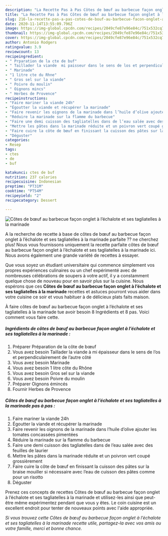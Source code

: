 ```yaml
---
description: "La Recette Pas à Pas Côtes de bœuf au barbecue façon onglet à l’échalote et ses tagliatelles à la marinade"
title: "La Recette Pas à Pas Côtes de bœuf au barbecue façon onglet à l’échalote et ses tagliatelles à la marinade"
slug: 216-la-recette-pas-a-pas-cotes-de-bouf-au-barbecue-facon-onglet-a-lechalote-et-ses-tagliatelles-a-la-marinade
date: 2020-11-14T13:55:09.796Z
image: https://img-global.cpcdn.com/recipes/2049cfe87e96e84c/751x532cq70/cotes-de-boeuf-au-barbecue-facon-onglet-a-lechalote-et-ses-tagliatelles-a-la-marinade-photo-principale-de-la-recette.jpg
thumbnail: https://img-global.cpcdn.com/recipes/2049cfe87e96e84c/751x532cq70/cotes-de-boeuf-au-barbecue-facon-onglet-a-lechalote-et-ses-tagliatelles-a-la-marinade-photo-principale-de-la-recette.jpg
cover: https://img-global.cpcdn.com/recipes/2049cfe87e96e84c/751x532cq70/cotes-de-boeuf-au-barbecue-facon-onglet-a-lechalote-et-ses-tagliatelles-a-la-marinade-photo-principale-de-la-recette.jpg
author: Antonio Rodgers
ratingvalue: 3.9
reviewcount: 13
recipeingredient:
- " Prparation de la cte de buf"
- " Taillader la viande  mi paisseur dans le sens de los et perpendiculairement de lautre ct"
- " Marinade"
- "1 litre cte du Rhne"
- " Gros sel sur la viande"
- " Poivre du moulin"
- " Oignons mincs"
- " Herbes de Provence"
recipeinstructions:
- "Faire mariner la viande 24h"
- "Égoutter la viande et récupérer la marinade"
- "Faire revenir les oignons de la marinade dans l’huile d’olive ajouter les tomates concassées pimentées"
- "Réduire la marinade sur la flamme du barbecue"
- "Faire une demi cuisson des tagliatelles dans de l’eau salée avec des feuilles de laurier"
- "Mettre les pâtes dans la marinade réduite et un poivron vert coupé grossièrement"
- "Faire cuire la côte de bœuf en finissant la cuisson des pâtes sur la braise mouiller si nécessaire avec l’eau de cuisson des pâtes comme pour un risotto"
- "Déguster"
categories:
- Resep
tags:
- ctes
- de
- buf

katakunci: ctes de buf 
nutrition: 237 calories
recipecuisine: Indonesian
preptime: "PT31M"
cooktime: "PT54M"
recipeyield: "2"
recipecategory: Dessert

---
```



![Côtes de bœuf au barbecue façon onglet à l’échalote et ses tagliatelles à la marinade](https://img-global.cpcdn.com/recipes/2049cfe87e96e84c/751x532cq70/cotes-de-boeuf-au-barbecue-facon-onglet-a-lechalote-et-ses-tagliatelles-a-la-marinade-photo-principale-de-la-recette.jpg)

A la recherche de recette à base de côtes de bœuf au barbecue façon onglet à l’échalote et ses tagliatelles à la marinade parfaite ?? ne cherchez plus! Nous vous fournissons uniquement la recette parfaite côtes de bœuf au barbecue façon onglet à l’échalote et ses tagliatelles à la marinade ici. Nous avons également une grande variété de recettes à essayer.

Que vous soyez un étudiant universitaire qui commence simplement vos propres expériences culinaires ou un chef expérimenté avec de nombreuses célébrations de soupers à votre actif, il y a constamment quelque chose de nouveau pour en savoir plus sur la cuisine. Nous espérons que ces <strong> Côtes de bœuf au barbecue façon onglet à l’échalote et ses tagliatelles à la marinade </strong> recettes et astuces pourront vous aider dans votre cuisine ce soir et vous habituer à de délicieux plats faits maison.

<!--inarticleads1-->

À faire côtes de bœuf au barbecue façon onglet à l’échalote et ses tagliatelles à la marinade tue avoir besoin 8 Ingrédients et 8 pas. Voici comment vous faire cette.

##### Ingrédients de côtes de bœuf au barbecue façon onglet à l’échalote et ses tagliatelles à la marinade :

1. Préparer  Préparation de la côte de bœuf
1. Vous avez besoin  Taillader la viande à mi épaisseur dans le sens de l’os et perpendiculairement de l’autre côté
1. Vous avez besoin  Marinade
1. Vous avez besoin 1 litre côte du Rhône
1. Vous avez besoin  Gros sel sur la viande
1. Vous avez besoin  Poivre du moulin
1. Préparer  Oignons émincés
1. Fournir  Herbes de Provence




<!--inarticleads2-->

##### Côtes de bœuf au barbecue façon onglet à l’échalote et ses tagliatelles à la marinade pas à pas :

1. Faire mariner la viande 24h
1. Égoutter la viande et récupérer la marinade
1. Faire revenir les oignons de la marinade dans l’huile d’olive ajouter les tomates concassées pimentées
1. Réduire la marinade sur la flamme du barbecue
1. Faire une demi cuisson des tagliatelles dans de l’eau salée avec des feuilles de laurier
1. Mettre les pâtes dans la marinade réduite et un poivron vert coupé grossièrement
1. Faire cuire la côte de bœuf en finissant la cuisson des pâtes sur la braise mouiller si nécessaire avec l’eau de cuisson des pâtes comme pour un risotto
1. Déguster




<!--inarticleads1-->

<p>
Prenez ces concepts de recettes Côtes de bœuf au barbecue façon onglet à l’échalote et ses tagliatelles à la marinade et utilisez-les ainsi que peut-être même expérimentez pendant que vous y êtes. Le coin cuisine est un excellent endroit pour tenter de nouveaux points avec l'aide appropriée.
</p>

<p>
<i>Si vous trouvez cette Côtes de bœuf au barbecue façon onglet à l’échalote et ses tagliatelles à la marinade recette utile, partagez-la avec vos amis ou votre famille, merci et bonne chance.</i>
</p>
